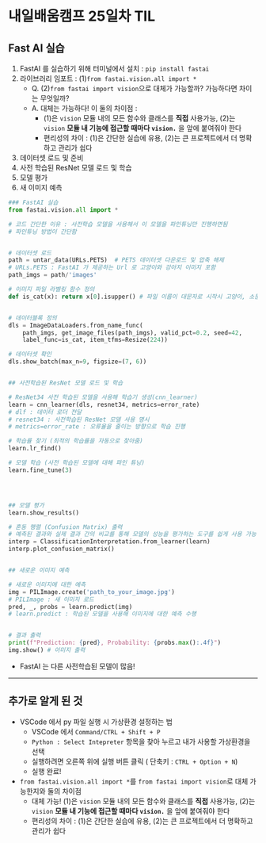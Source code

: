 # 내일배움캠프 25일차 TIL
## Fast AI 실습

1. FastAI 를 실습하기 위해 터미널에서 설치 : `pip install fastai`
2. 라이브러리 임포트 : (1)`from fastai.vision.all import *`
   * Q. (2)`from fastai import vision`으로 대체가 가능할까? 가능하다면 차이는 무엇일까?
   * A. 대체는 가능하다! 이 둘의 차이점 : 
     * (1)은 `vision` 모듈 내의 모든 함수와 클래스를 **직접** 사용가능, (2)는 `vision` **모듈 내 기능에 접근할 때마다 `vision.`** 을 앞에 붙여줘야 한다
     * 편리성의 차이 : (1)은 간단한 실습에 유용, (2)는 큰 프로젝트에서 더 명확하고 관리가 쉽다
3. 데이터셋 로드 및 준비
4. 사전 학습된 ResNet 모델 로드 및 학습
5. 모델 평가
6. 새 이미지 예측
```py
### FastAI 실습
from fastai.vision.all import *

# 코드 간단한 이유 : 사전학습 모델을 사용해서 이 모델을 파인튜닝만 진행하면됨
# 파인튜닝 방법이 간단함


# 데이터셋 로드
path = untar_data(URLs.PETS)  # PETS 데이터셋 다운로드 및 압축 해제
# URLs.PETS : FastAI 가 제공하는 Url 로 고양이와 강아지 이미지 포함
path_imgs = path/'images'

# 이미지 파일 라벨링 함수 정의 
def is_cat(x): return x[0].isupper() # 파일 이름이 대문자로 시작시 고양이, 소문자로 시작시 강아지 분류


# 데이터블록 정의
dls = ImageDataLoaders.from_name_func(
    path_imgs, get_image_files(path_imgs), valid_pct=0.2, seed=42,
    label_func=is_cat, item_tfms=Resize(224))

# 데이터셋 확인
dls.show_batch(max_n=9, figsize=(7, 6))


## 사전학습된 ResNet 모델 로드 및 학습

# ResNet34 사전 학습된 모델을 사용해 학습기 생성(cnn_learner)
learn = cnn_learner(dls, resnet34, metrics=error_rate)
# dlf : 데이터 로더 전달
# resnet34 : 사전학습된 ResNet 모델 사용 명시
# metrics=error_rate : 오류율을 줄이는 방향으로 학습 진행

# 학습률 찾기 (최적의 학습률을 자동으로 찾아줌)
learn.lr_find()

# 모델 학습 (사전 학습된 모델에 대해 파인 튜닝)
learn.fine_tune(3)




## 모델 평가
learn.show_results()

# 혼동 행렬 (Confusion Matrix) 출력
# 예측된 결과와 실제 결과 간의 비교를 통해 모델의 성능을 평가하는 도구를 쉽게 사용 가능
interp = ClassificationInterpretation.from_learner(learn)
interp.plot_confusion_matrix()


## 새로운 이미지 예측

# 새로운 이미지에 대한 예측
img = PILImage.create('path_to_your_image.jpg')
# PILImage : 새 이미지 로드
pred, _, probs = learn.predict(img)
# learn.predict : 학습된 모델을 사용해 이미지에 대한 예측 수행


# 결과 출력
print(f"Prediction: {pred}, Probability: {probs.max():.4f}")
img.show() # 이미지 출력
```

* FastAI 는 다른 사전학습된 모델이 많음!
----
## 추가로 알게 된 것
* VSCode 에서 py 파일 실행 시 가상환경 설정하는 법
  * VSCode 에서 `Command/CTRL + Shift + P` 
  * `Python : Select Intepreter` 항목을 찾아 누르고 내가 사용할 가상환경을 선택
  * 실행하려면 오른쪽 위에 실행 버튼 클릭 ( 단축키 : `CTRL + Option + N`)
  * 실행 완료!
* `from fastai.vision.all import *`를 `from fastai import vision`로 대체 가능한지와 둘의 차이점
     * 대체 가능! (1)은 `vision` 모듈 내의 모든 함수와 클래스를 **직접** 사용가능, (2)는 `vision` **모듈 내 기능에 접근할 때마다 `vision.`** 을 앞에 붙여줘야 한다
     * 편리성의 차이 : (1)은 간단한 실습에 유용, (2)는 큰 프로젝트에서 더 명확하고 관리가 쉽다